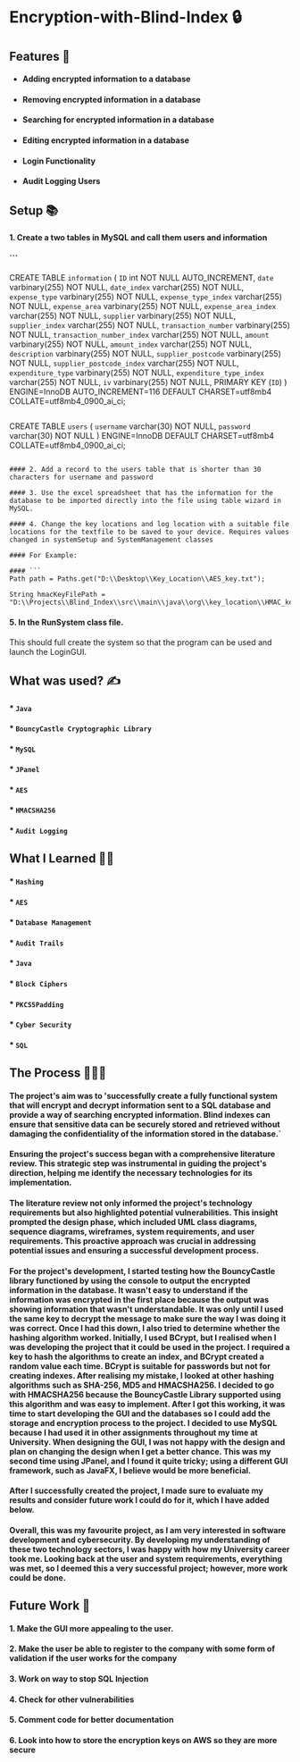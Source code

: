 # Encryption-with-Blind-Index 🔒

## Features 💯

* #### Adding encrypted information to a database
* #### Removing encrypted information in a database
* #### Searching for encrypted information in a database
* #### Editing encrypted information in a database
* #### Login Functionality
* #### Audit Logging Users

## Setup 📚

#### 1. Create a two tables in MySQL and call them users and information
#### ```
CREATE TABLE `information` (
  `ID` int NOT NULL AUTO_INCREMENT,
  `date` varbinary(255) NOT NULL,
  `date_index` varchar(255) NOT NULL,
  `expense_type` varbinary(255) NOT NULL,
  `expense_type_index` varchar(255) NOT NULL,
  `expense_area` varbinary(255) NOT NULL,
  `expense_area_index` varchar(255) NOT NULL,
  `supplier` varbinary(255) NOT NULL,
  `supplier_index` varchar(255) NOT NULL,
  `transaction_number` varbinary(255) NOT NULL,
  `transaction_number_index` varchar(255) NOT NULL,
  `amount` varbinary(255) NOT NULL,
  `amount_index` varchar(255) NOT NULL,
  `description` varbinary(255) NOT NULL,
  `supplier_postcode` varbinary(255) NOT NULL,
  `supplier_postcode_index` varchar(255) NOT NULL,
  `expenditure_type` varbinary(255) NOT NULL,
  `expenditure_type_index` varchar(255) NOT NULL,
  `iv` varbinary(255) NOT NULL,
  PRIMARY KEY (`ID`)
) ENGINE=InnoDB AUTO_INCREMENT=116 DEFAULT CHARSET=utf8mb4 COLLATE=utf8mb4_0900_ai_ci;
```
```
CREATE TABLE `users` (
  `username` varchar(30) NOT NULL,
  `password` varchar(30) NOT NULL
) ENGINE=InnoDB DEFAULT CHARSET=utf8mb4 COLLATE=utf8mb4_0900_ai_ci;
```

#### 2. Add a record to the users table that is shorter than 30 characters for username and password

#### 3. Use the excel spreadsheet that has the information for the database to be imported directly into the file using table wizard in MySQL.

#### 4. Change the key locations and log location with a suitable file locations for the textfile to be saved to your device. Requires values changed in systemSetup and SystemManagement classes

#### For Example:

#### ```
Path path = Paths.get("D:\\Desktop\\Key_Location\\AES_key.txt");

String hmacKeyFilePath = "D:\\Projects\\Blind_Index\\src\\main\\java\\org\\key_location\\HMAC_key.txt";

```

#### 5. In the RunSystem class file. 

This should full create the system so that the program can be used and launch the LoginGUI.

## What was used? ✍️

#### *  ``Java``
#### *  ``BouncyCastle Cryptographic Library``
#### *  ``MySQL``
#### *  ``JPanel``
#### *  ``AES``
#### *  ``HMACSHA256``
#### *  ``Audit Logging``

## What I Learned 🧑‍🎓

#### * ``Hashing``
#### * ``AES``
#### * ``Database Management``
#### * ``Audit Trails``
#### * ``Java``
#### * ``Block Ciphers``
#### * ``PKCS5Padding``
#### * ``Cyber Security``
#### * ``SQL``

## The Process 👩🏽‍🍳  

#### The project's aim was to 'successfully create a fully functional system that will encrypt and decrypt information sent to a SQL database and provide a way of searching encrypted information. Blind indexes can ensure that sensitive data can be securely stored and retrieved without damaging the confidentiality of the information stored in the database.`

#### Ensuring the project's success began with a comprehensive literature review. This strategic step was instrumental in guiding the project's direction, helping me identify the necessary technologies for its implementation.

#### The literature review not only informed the project's technology requirements but also highlighted potential vulnerabilities. This insight prompted the design phase, which included UML class diagrams, sequence diagrams, wireframes, system requirements, and user requirements. This proactive approach was crucial in addressing potential issues and ensuring a successful development process. 

#### For the project's development, I started testing how the BouncyCastle library functioned by using the console to output the encrypted information in the database. It wasn't easy to understand if the information was encrypted in the first place because the output was showing information that wasn't understandable. It was only until I used the same key to decrypt the message to make sure the way I was doing it was correct. Once I had this down, I also tried to determine whether the hashing algorithm worked. Initially, I used BCrypt, but I realised when I was developing the project that it could be used in the project. I required a key to hash the algorithms to create an index, and BCrypt created a random value each time. BCrypt is suitable for passwords but not for creating indexes. After realising my mistake, I looked at other hashing algorithms such as SHA-256, MD5 and HMACSHA256. I decided to go with HMACSHA256 because the BouncyCastle Library supported using this algorithm and was easy to implement. After I got this working, it was time to start developing the GUI and the databases so I could add the storage and encryption process to the project. I decided to use MySQL because I had used it in other assignments throughout my time at University. When designing the GUI, I was not happy with the design and plan on changing the design when I get a better chance. This was my second time using JPanel, and I found it quite tricky; using a different GUI framework, such as JavaFX, I believe would be more beneficial.  

#### After I successfully created the project, I made sure to evaluate my results and consider future work I could do for it, which I have added below. 

#### Overall, this was my favourite project, as I am very interested in software development and cybersecurity. By developing my understanding of these two technology sectors, I was happy with how my University career took me. Looking back at the user and system requirements, everything was met, so I deemed this a very successful project; however, more work could be done. 

## Future Work 🔮

#### 1. Make the GUI more appealing to the user.
#### 2. Make the user be able to register to the company with some form of validation if the user works for the company
#### 3. Work on way to stop SQL Injection 
#### 4. Check for other vulnerabilities
#### 5. Comment code for better documentation
#### 6. Look into how to store the encryption keys on AWS so they are more secure
